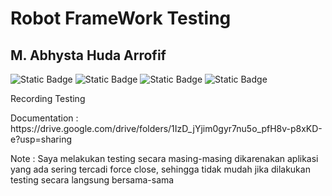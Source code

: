 <h1>Robot FrameWork Testing</h1>

<h2>M. Abhysta Huda Arrofif</h2>

<img alt="Static Badge" src="https://img.shields.io/badge/Robot-Framework-Green"> <img alt="Static Badge" src="https://img.shields.io/badge/Testing-blue"> <img alt="Static Badge" src="https://img.shields.io/badge/Automation-Testing-green"> <img alt="Static Badge" src="https://img.shields.io/badge/Appium-purple">

<p>Recording Testing</p>
<p>Documentation : https://drive.google.com/drive/folders/1IzD_jYjim0gyr7nu5o_pfH8v-p8xKD-e?usp=sharing</p>
<p>Note : Saya melakukan testing secara masing-masing dikarenakan aplikasi yang ada sering tercadi force close, sehingga tidak mudah jika dilakukan testing secara langsung bersama-sama</p>
